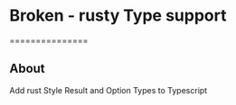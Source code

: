 # Broken - rusty Type support #

===============

## About ##

Add rust Style Result and Option Types to Typescript
